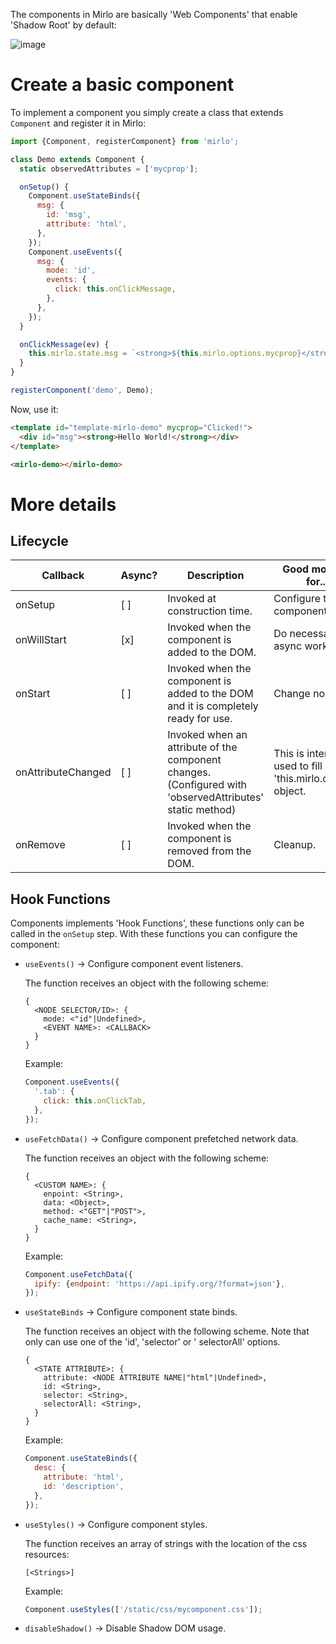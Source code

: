 The components in Mirlo are basically 'Web Components' that enable 'Shadow Root'
by default:

![image](https://developer.mozilla.org/es/docs/Web/API/Web_components/Using_shadow_DOM/shadowdom.svg)

# Create a basic component

To implement a component you simply create a class that extends `Component` and
register it in Mirlo:

```javascript
import {Component, registerComponent} from 'mirlo';

class Demo extends Component {
  static observedAttributes = ['mycprop'];

  onSetup() {
    Component.useStateBinds({
      msg: {
        id: 'msg',
        attribute: 'html',
      },
    });
    Component.useEvents({
      msg: {
        mode: 'id',
        events: {
          click: this.onClickMessage,
        },
      },
    });
  }

  onClickMessage(ev) {
    this.mirlo.state.msg = `<strong>${this.mirlo.options.mycprop}</strong>`;
  }
}

registerComponent('demo', Demo);
```

Now, use it:

```html
<template id="template-mirlo-demo" mycprop="Clicked!">
  <div id="msg"><strong>Hello World!</strong></div>
</template>

<mirlo-demo></mirlo-demo>
```

# More details

## Lifecycle

| Callback           | Async? | Description                                                                                              | Good moment for...                                           |
| ------------------ | ------ | -------------------------------------------------------------------------------------------------------- | ------------------------------------------------------------ |
| onSetup            | [ ]    | Invoked at construction time.                                                                            | Configure the component.                                     |
| onWillStart        | [x]    | Invoked when the component is added to the DOM.                                                          | Do necessary async work.                                     |
| onStart            | [ ]    | Invoked when the component is added to the DOM and it is completely ready for use.                       | Change node.                                                 |
| onAttributeChanged | [ ]    | Invoked when an attribute of the component changes. (Configured with 'observedAttributes' static method) | This is internally used to fill 'this.mirlo.options' object. |
| onRemove           | [ ]    | Invoked when the component is removed from the DOM.                                                      | Cleanup.                                                     |

## Hook Functions

Components implements 'Hook Functions', these functions only can be called in
the `onSetup` step. With these functions you can configure the component:

- `useEvents()` -> Configure component event listeners.

  The function receives an object with the following scheme:

  ```
  {
    <NODE SELECTOR/ID>: {
      mode: <"id"|Undefined>,
      <EVENT NAME>: <CALLBACK>
    }
  }
  ```

  Example:

  ```javascript
  Component.useEvents({
    '.tab': {
      click: this.onClickTab,
    },
  });
  ```

- `useFetchData()` -> Configure component prefetched network data.

  The function receives an object with the following scheme:

  ```
  {
    <CUSTOM NAME>: {
      enpoint: <String>,
      data: <Object>,
      method: <"GET"|"POST">,
      cache_name: <String>,
    }
  }
  ```

  Example:

  ```javascript
  Component.useFetchData({
    ipify: {endpoint: 'https://api.ipify.org/?format=json'},
  });
  ```

- `useStateBinds` -> Configure component state binds.

  The function receives an object with the following scheme. Note that only can
  use one of the 'id', 'selector' or ' selectorAll' options.

  ```
  {
    <STATE ATTRIBUTE>: {
      attribute: <NODE ATTRIBUTE NAME|"html"|Undefined>,
      id: <String>,
      selector: <String>,
      selectorAll: <String>,
    }
  }
  ```

  Example:

  ```javascript
  Component.useStateBinds({
    desc: {
      attribute: 'html',
      id: 'description',
    },
  });
  ```

- `useStyles()` -> Configure component styles.

  The function receives an array of strings with the location of the css
  resources:

  ```
  [<Strings>]
  ```

  Example:

  ```javascript
  Component.useStyles(['/static/css/mycomponent.css']);
  ```

- `disableShadow()` -> Disable Shadow DOM usage.
